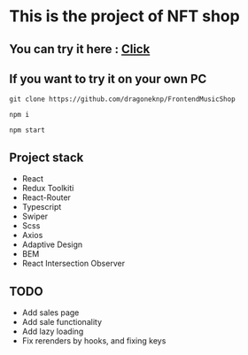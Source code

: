 <h1>This is the project of NFT shop</h1>
<h2>You can try it here : <a href="https://adoring-leavitt-821578.netlify.app/">Click</a></h2>
<h2>If you want to try it on your own PC</h2>
<pre><code>git clone https://github.com/dragoneknp/FrontendMusicShop</code></pre>
<pre><code>npm i</code></pre>
<pre><code>npm start</code></pre>
<h2>Project stack</h2>
<ul>
<li>React</li>
<li>Redux Toolkiti</li>
<li>React-Router</li>
<li>Typescript</li>
<li>Swiper</li>
<li>Scss</li>
<li>Axios</li>
<li>Adaptive Design</li>
<li>BEM</li>
<li>React Intersection Observer</li>
</ul>
<h2>TODO</h2>
<ul>
<li>Add sales page</li>
<li>Add sale functionality</li>
<li>Add lazy loading</li>
<li>Fix rerenders by hooks, and fixing keys</li>
</ul>
